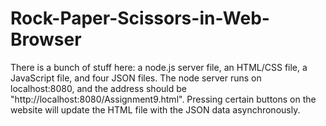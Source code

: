# Rock-Paper-Scissors-in-Web-Browser

There is a bunch of stuff here: a node.js server file, an HTML/CSS file, a JavaScript file, and four JSON files.
The node server runs on localhost:8080, and the address should be "http://localhost:8080/Assignment9.html". Pressing certain buttons on the website will update the HTML file with the JSON data asynchronously.
